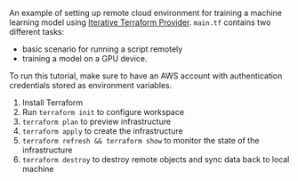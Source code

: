 An example of setting up remote cloud environment for training a machine learning model using [Iterative Terraform Provider](https://github.com/iterative/terraform-provider-iterative). 
`main.tf` contains two different tasks:
- basic scenario for running a script remotely
- training a model on a GPU device. 


To run this tutorial, make sure to have an AWS account with authentication credentials stored as environment variables.
1. Install Terraform
2. Run `terraform init` to configure workspace
3. `terraform plan` to preview infrastructure
4. `terraform apply` to create the infrastructure
5. `terraform refresh && terraform show` to monitor the state of the infrastructure
6. `terraform destroy` to destroy remote objects and sync data back to local machine
